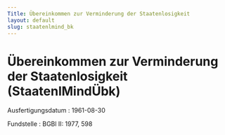 ```yaml
---
Title: Übereinkommen zur Verminderung der Staatenlosigkeit
layout: default
slug: staatenlmind_bk
---
```


# Übereinkommen zur Verminderung der Staatenlosigkeit (StaatenlMindÜbk)

Ausfertigungsdatum
:   1961-08-30

Fundstelle
:   BGBl II: 1977, 598

